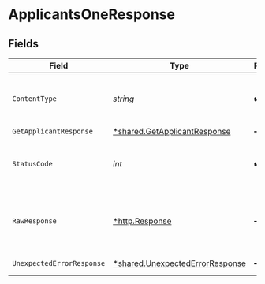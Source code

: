 # ApplicantsOneResponse


## Fields

| Field                                                                                    | Type                                                                                     | Required                                                                                 | Description                                                                              |
| ---------------------------------------------------------------------------------------- | ---------------------------------------------------------------------------------------- | ---------------------------------------------------------------------------------------- | ---------------------------------------------------------------------------------------- |
| `ContentType`                                                                            | *string*                                                                                 | :heavy_check_mark:                                                                       | HTTP response content type for this operation                                            |
| `GetApplicantResponse`                                                                   | [*shared.GetApplicantResponse](../../../pkg/models/shared/getapplicantresponse.md)       | :heavy_minus_sign:                                                                       | Applicants                                                                               |
| `StatusCode`                                                                             | *int*                                                                                    | :heavy_check_mark:                                                                       | HTTP response status code for this operation                                             |
| `RawResponse`                                                                            | [*http.Response](https://pkg.go.dev/net/http#Response)                                   | :heavy_minus_sign:                                                                       | Raw HTTP response; suitable for custom response parsing                                  |
| `UnexpectedErrorResponse`                                                                | [*shared.UnexpectedErrorResponse](../../../pkg/models/shared/unexpectederrorresponse.md) | :heavy_minus_sign:                                                                       | Unexpected error                                                                         |